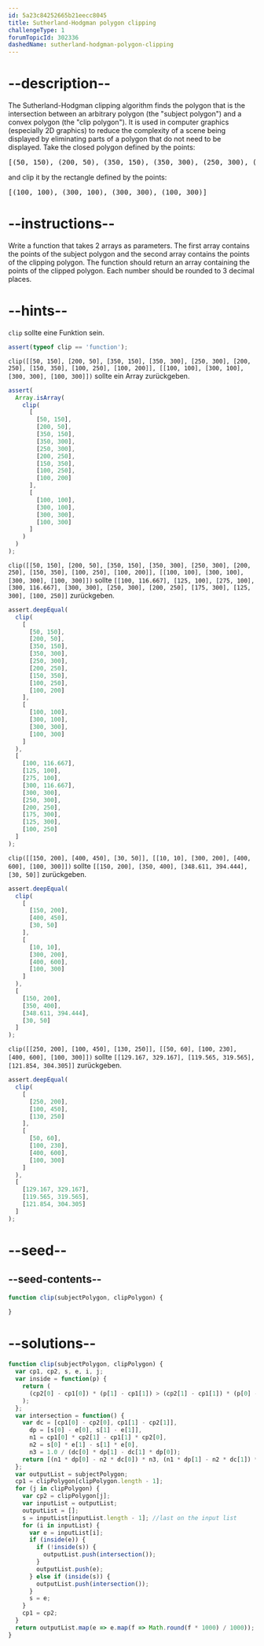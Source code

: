 ```yaml
---
id: 5a23c84252665b21eecc8045
title: Sutherland-Hodgman polygon clipping
challengeType: 1
forumTopicId: 302336
dashedName: sutherland-hodgman-polygon-clipping
---
```


# --description--

The Sutherland-Hodgman clipping algorithm finds the polygon that is the intersection between an arbitrary polygon (the "subject polygon") and a convex polygon (the "clip polygon"). It is used in computer graphics (especially 2D graphics) to reduce the complexity of a scene being displayed by eliminating parts of a polygon that do not need to be displayed. Take the closed polygon defined by the points:

<pre>[(50, 150), (200, 50), (350, 150), (350, 300), (250, 300), (200, 250), (150, 350), (100, 250), (100, 200)]</pre>

and clip it by the rectangle defined by the points:

<pre>[(100, 100), (300, 100), (300, 300), (100, 300)]</pre>

# --instructions--

Write a function that takes 2 arrays as parameters. The first array contains the points of the subject polygon and the second array contains the points of the clipping polygon. The function should return an array containing the points of the clipped polygon. Each number should be rounded to 3 decimal places.

# --hints--

`clip` sollte eine Funktion sein.

```js
assert(typeof clip == 'function');
```

`clip([[50, 150], [200, 50], [350, 150], [350, 300], [250, 300], [200, 250], [150, 350], [100, 250], [100, 200]], [[100, 100], [300, 100], [300, 300], [100, 300]])` sollte ein Array zurückgeben.

```js
assert(
  Array.isArray(
    clip(
      [
        [50, 150],
        [200, 50],
        [350, 150],
        [350, 300],
        [250, 300],
        [200, 250],
        [150, 350],
        [100, 250],
        [100, 200]
      ],
      [
        [100, 100],
        [300, 100],
        [300, 300],
        [100, 300]
      ]
    )
  )
);
```

`clip([[50, 150], [200, 50], [350, 150], [350, 300], [250, 300], [200, 250], [150, 350], [100, 250], [100, 200]], [[100, 100], [300, 100], [300, 300], [100, 300]])` sollte `[[100, 116.667], [125, 100], [275, 100], [300, 116.667], [300, 300], [250, 300], [200, 250], [175, 300], [125, 300], [100, 250]]` zurückgeben.

```js
assert.deepEqual(
  clip(
    [
      [50, 150],
      [200, 50],
      [350, 150],
      [350, 300],
      [250, 300],
      [200, 250],
      [150, 350],
      [100, 250],
      [100, 200]
    ],
    [
      [100, 100],
      [300, 100],
      [300, 300],
      [100, 300]
    ]
  ),
  [
    [100, 116.667],
    [125, 100],
    [275, 100],
    [300, 116.667],
    [300, 300],
    [250, 300],
    [200, 250],
    [175, 300],
    [125, 300],
    [100, 250]
  ]
);
```

`clip([[150, 200], [400, 450], [30, 50]], [[10, 10], [300, 200], [400, 600], [100, 300]])` sollte `[[150, 200], [350, 400], [348.611, 394.444], [30, 50]]` zurückgeben.

```js
assert.deepEqual(
  clip(
    [
      [150, 200],
      [400, 450],
      [30, 50]
    ],
    [
      [10, 10],
      [300, 200],
      [400, 600],
      [100, 300]
    ]
  ),
  [
    [150, 200],
    [350, 400],
    [348.611, 394.444],
    [30, 50]
  ]
);
```

`clip([[250, 200], [100, 450], [130, 250]], [[50, 60], [100, 230], [400, 600], [100, 300]])` sollte `[[129.167, 329.167], [119.565, 319.565], [121.854, 304.305]]` zurückgeben.

```js
assert.deepEqual(
  clip(
    [
      [250, 200],
      [100, 450],
      [130, 250]
    ],
    [
      [50, 60],
      [100, 230],
      [400, 600],
      [100, 300]
    ]
  ),
  [
    [129.167, 329.167],
    [119.565, 319.565],
    [121.854, 304.305]
  ]
);
```

# --seed--

## --seed-contents--

```js
function clip(subjectPolygon, clipPolygon) {

}
```

# --solutions--

```js
function clip(subjectPolygon, clipPolygon) {
  var cp1, cp2, s, e, i, j;
  var inside = function(p) {
    return (
      (cp2[0] - cp1[0]) * (p[1] - cp1[1]) > (cp2[1] - cp1[1]) * (p[0] - cp1[0])
    );
  };
  var intersection = function() {
    var dc = [cp1[0] - cp2[0], cp1[1] - cp2[1]],
      dp = [s[0] - e[0], s[1] - e[1]],
      n1 = cp1[0] * cp2[1] - cp1[1] * cp2[0],
      n2 = s[0] * e[1] - s[1] * e[0],
      n3 = 1.0 / (dc[0] * dp[1] - dc[1] * dp[0]);
    return [(n1 * dp[0] - n2 * dc[0]) * n3, (n1 * dp[1] - n2 * dc[1]) * n3];
  };
  var outputList = subjectPolygon;
  cp1 = clipPolygon[clipPolygon.length - 1];
  for (j in clipPolygon) {
    var cp2 = clipPolygon[j];
    var inputList = outputList;
    outputList = [];
    s = inputList[inputList.length - 1]; //last on the input list
    for (i in inputList) {
      var e = inputList[i];
      if (inside(e)) {
        if (!inside(s)) {
          outputList.push(intersection());
        }
        outputList.push(e);
      } else if (inside(s)) {
        outputList.push(intersection());
      }
      s = e;
    }
    cp1 = cp2;
  }
  return outputList.map(e => e.map(f => Math.round(f * 1000) / 1000));
}
```
